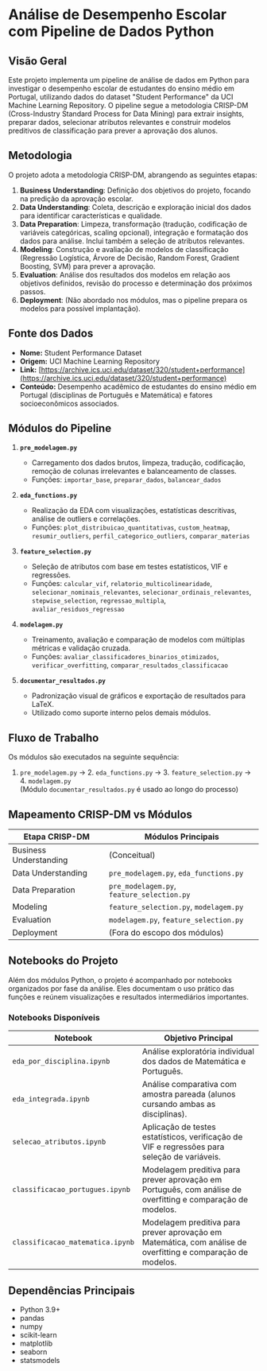 
# Análise de Desempenho Escolar com Pipeline de Dados Python

## Visão Geral

Este projeto implementa um pipeline de análise de dados em Python para investigar o desempenho escolar de estudantes do ensino médio em Portugal, utilizando dados do dataset "Student Performance" da UCI Machine Learning Repository. O pipeline segue a metodologia CRISP-DM (Cross-Industry Standard Process for Data Mining) para extrair insights, preparar dados, selecionar atributos relevantes e construir modelos preditivos de classificação para prever a aprovação dos alunos.

## Metodologia

O projeto adota a metodologia CRISP-DM, abrangendo as seguintes etapas:

1.  **Business Understanding**: Definição dos objetivos do projeto, focando na predição da aprovação escolar.
2.  **Data Understanding**: Coleta, descrição e exploração inicial dos dados para identificar características e qualidade.
3.  **Data Preparation**: Limpeza, transformação (tradução, codificação de variáveis categóricas, scaling opcional), integração e formatação dos dados para análise. Inclui também a seleção de atributos relevantes.
4.  **Modeling**: Construção e avaliação de modelos de classificação (Regressão Logística, Árvore de Decisão, Random Forest, Gradient Boosting, SVM) para prever a aprovação.
5.  **Evaluation**: Análise dos resultados dos modelos em relação aos objetivos definidos, revisão do processo e determinação dos próximos passos.
6.  **Deployment**: (Não abordado nos módulos, mas o pipeline prepara os modelos para possível implantação).

## Fonte dos Dados

- **Nome:** Student Performance Dataset  
- **Origem:** UCI Machine Learning Repository  
- **Link:** [https://archive.ics.uci.edu/dataset/320/student+performance](https://archive.ics.uci.edu/dataset/320/student+performance)  
- **Conteúdo:** Desempenho acadêmico de estudantes do ensino médio em Portugal (disciplinas de Português e Matemática) e fatores socioeconômicos associados.

## Módulos do Pipeline

1.  **`pre_modelagem.py`**  
    - Carregamento dos dados brutos, limpeza, tradução, codificação, remoção de colunas irrelevantes e balanceamento de classes.
    - Funções: `importar_base`, `preparar_dados`, `balancear_dados`

2.  **`eda_functions.py`**  
    - Realização da EDA com visualizações, estatísticas descritivas, análise de outliers e correlações.
    - Funções: `plot_distribuicao_quantitativas`, `custom_heatmap`, `resumir_outliers`, `perfil_categorico_outliers`, `comparar_materias`

3.  **`feature_selection.py`**  
    - Seleção de atributos com base em testes estatísticos, VIF e regressões.
    - Funções: `calcular_vif`, `relatorio_multicolinearidade`, `selecionar_nominais_relevantes`, `selecionar_ordinais_relevantes`, `stepwise_selection`, `regressao_multipla`, `avaliar_residuos_regressao`

4.  **`modelagem.py`**  
    - Treinamento, avaliação e comparação de modelos com múltiplas métricas e validação cruzada.
    - Funções: `avaliar_classificadores_binarios_otimizados`, `verificar_overfitting`, `comparar_resultados_classificacao`

5.  **`documentar_resultados.py`**  
    - Padronização visual de gráficos e exportação de resultados para LaTeX.
    - Utilizado como suporte interno pelos demais módulos.

## Fluxo de Trabalho

Os módulos são executados na seguinte sequência:

1. `pre_modelagem.py` → 2. `eda_functions.py` → 3. `feature_selection.py` → 4. `modelagem.py`  
(Módulo `documentar_resultados.py` é usado ao longo do processo)

## Mapeamento CRISP-DM vs Módulos

| Etapa CRISP-DM          | Módulos Principais                      |
|------------------------|------------------------------------------|
| Business Understanding | (Conceitual)                            |
| Data Understanding     | `pre_modelagem.py`, `eda_functions.py`  |
| Data Preparation       | `pre_modelagem.py`, `feature_selection.py` |
| Modeling               | `feature_selection.py`, `modelagem.py`  |
| Evaluation             | `modelagem.py`, `feature_selection.py`  |
| Deployment             | (Fora do escopo dos módulos)            |

## Notebooks do Projeto

Além dos módulos Python, o projeto é acompanhado por notebooks organizados por fase da análise. Eles documentam o uso prático das funções e reúnem visualizações e resultados intermediários importantes.

### Notebooks Disponíveis

| Notebook                        | Objetivo Principal                                                                                 |
|--------------------------------|-----------------------------------------------------------------------------------------------------|
| `eda_por_disciplina.ipynb`     | Análise exploratória individual dos dados de Matemática e Português. |
| `eda_integrada.ipynb`          | Análise comparativa com amostra pareada (alunos cursando ambas as disciplinas). |
| `selecao_atributos.ipynb`      | Aplicação de testes estatísticos, verificação de VIF e regressões para seleção de variáveis. |
| `classificacao_portugues.ipynb`| Modelagem preditiva para prever aprovação em Português, com análise de overfitting e comparação de modelos. |
| `classificacao_matematica.ipynb`| Modelagem preditiva para prever aprovação em Matemática, com análise de overfitting e comparação de modelos. |


## Dependências Principais

- Python 3.9+
- pandas
- numpy
- scikit-learn
- matplotlib
- seaborn
- statsmodels
